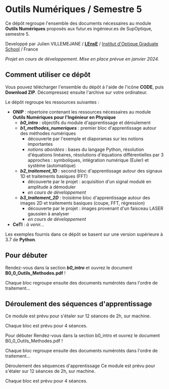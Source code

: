 # Outils Numériques / Semestre 5Ce dépôt regroupe l'ensemble des documents nécessaires au module **Outils Numériques** proposés aux futur.es ingénieur.es de SupOptique, semestre 5.Developpé par Julien VILLEMEJANE / **[LEnsE](http://lense.institutoptique.fr)** / [Institut d'Optique Graduate School](https://www.institutoptique.fr) / France*Projet en cours de développement. Mise en place prévue en janvier 2024.*## Comment utiliser ce dépôtVous pouvez télécharger l'ensemble du dépôt à l'aide de l'icône **CODE**, puis **Download ZIP**. Décompressez ensuite l'archive sur votre ordinateur.Le dépôt regroupe les ressources suivantes :- **ONIP** : répertoire contenant les ressources nécessaires au module **Outils Numériques pour l'Ingénieur en Physique**  - ***b0_intro*** : objectifs du module d'apprentissage et déroulement   - ***b1_methodes_numeriques*** : premier bloc d'apprentissage autour des méthodes numériques    - découverte par l'exemple et diaporamas sur les notions importantes    - *notions abordées* : bases du langage Python, résolution d'équations linéaires, résolutions d'équations différentielles par 3 approches : symboliques, intégration numérique (Euler) et système (automatique)  - ***b2_traitement_1D*** : second bloc d'apprentissage autour des signaux 1D et traitements basiques (FFT)    - découverte par le projet : acquisition d'un signal modulé en amplitude à démoduler    - *en cours de développement*  - ***b3_traitement_2D*** : troisième bloc d'apprentissage autour des images 2D et traitements basiques (coupe, FFT, régression)    - découverte par le projet : images provenant d'un faisceau LASER gaussien à analyser    - *en cours de développement*- **CeTI** : *à venir...*Les exemples fournis dans ce dépôt se basent sur une version supérieure à 3.7 de **Python**.## Pour débuterRendez-vous dans la section ***b0_intro*** et ouvrez le document **B0_0_Outils_Methodes.pdf** !Chaque bloc regroupe ensuite des documents numérotés dans l'ordre de traitement...## Déroulement des séquences d'apprentissageCe module est prévu pour s'étaler sur 12 séances de 2h, sur machine.Chaque bloc est prévu pour 4 séances.Pour débuterRendez-vous dans la section b0_intro et ouvrez le document B0_0_Outils_Methodes.pdf !Chaque bloc regroupe ensuite des documents numérotés dans l'ordre de traitement...Déroulement des séquences d'apprentissageCe module est prévu pour s'étaler sur 12 séances de 2h, sur machine.Chaque bloc est prévu pour 4 séances.